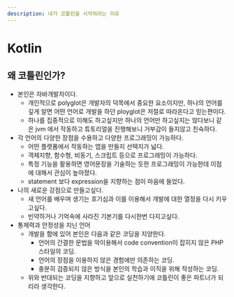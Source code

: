 ```yaml
---
description: 내가 코틀린을 시작하려는 이유
---
```


# Kotlin

## 왜 코틀린인가?

* 본인은 자바개발자이다.
  * 개인적으로 polyglot은 개발자의 덕목에서 중요한 요소이지만, 하나의 언어를 깊게 알면 어떤 언어로 개발을 하던 ployglot은 저절로 따라온다고 믿는편이다.
  * 하나를 집중적으로 이해도 하고싶지만 하나의 언어만 하고싶지는 않다보니 같은 jvm 에서 작동하고 튜토리얼을 진행해보니 거부감이 들지않고 친숙하다.
* 각 언어의 다양한 장점을 수용하고 다양한 프로그래밍이 가능하다.
  * 어떤 플랫폼에서 작동하는 앱을 만들지 선택지가 넓다.
  * 객체지향, 함수형, 비동기, 스크립트 등으로 프로그래밍이 가능하다.
  * 특정 기능을 활용하면 영어문장을 기술하는 듯한 프로그래밍이 가능한데 이점에 대해서 관심이 높아졌다.
  * statement 보다 expression을 지향하는 점이 마음에 들었다.
* 나의 새로운 강점으로 만들고싶다.
  * 새 언어를 배우며 생기는 호기심과 이를 이용해서 개발에 대한 열정을 다시 키우고싶다.
  * 빈약하거나 기억속에 사라진 기본기를 다시한번 다지고싶다.
* 통제력과 안정성을 지닌 언어
  * 개발을 함에 있어 본인은 다음과 같은 코딩을 지양한다.
    * 언어의 간결한 문법을 악이용해서 code convention이 잡히지 않은 PHP 스타일의 코딩.
    * 언어의 장점을 이용하지 않은 경험에만 의존하는 코딩.
    * 충분히 검증되지 않은 방식을 본인의 학습과 이직을 위해 작성하는 코딩.
  * 위와 반대되는 코딩을 지향하고 앞으로 실천하기에 코틀린이 좋은 파트너가 되리라 생각한다.